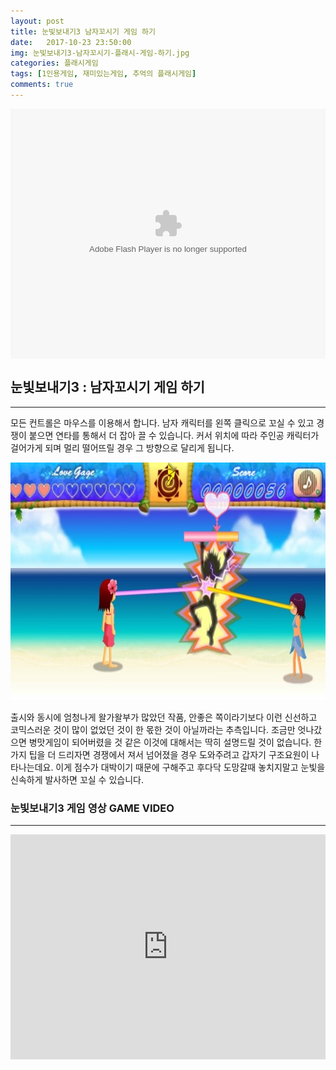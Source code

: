 ```yaml
---
layout: post
title: 눈빛보내기3 남자꼬시기 게임 하기
date:   2017-10-23 23:50:00
img: 눈빛보내기3-남자꼬시기-플래시-게임-하기.jpg
categories: 플래시게임
tags: [1인용게임, 재미있는게임, 추억의 플래시게임]
comments: true
---
```



<embed src="http://cfile29.uf.tistory.com/media/2368323A592E886605796F" type="application/x-shockwave-flash" width="100%" height="400" align="middle" name="gamefile">
<h2>눈빛보내기3 : 남자꼬시기 게임 하기</h2>

<hr />

모든 컨트롤은 마우스를 이용해서 합니다. 남자 캐릭터를 왼쪽 클릭으로 꼬실 수 있고 경쟁이 붙으면 연타를 통해서 더 잡아 끌 수 있습니다. 커서 위치에 따라 주인공 캐릭터가 걸어가게 되며 멀리 떨어뜨릴 경우 그 방향으로 달리게 됩니다.

<img class="alignnone size-mh-magazine-lite-content wp-image-294" src="/images/눈빛보내기3-남자꼬시기-플래시-게임-하기.jpg" alt="" width="100%" height="380" />

출시와 동시에 엄청나게 왈가왈부가 많았던 작품, 안좋은 쪽이라기보다 이런 신선하고 코믹스러운 것이 많이 없었던 것이 한 몫한 것이 아닐까라는 추측입니다. 조금만 엇나갔으면 병맛게임이 되어버렸을 것 같은 이것에 대해서는 딱히 설명드릴 것이 없습니다. 한가지 팁을 더 드리자면 경쟁에서 져서 넘어졌을 경우 도와주려고 갑자기 구조요원이 나타나는데요. 이게 점수가 대박이기 때문에 구해주고 후다닥 도망갈때 놓치지말고 눈빛을 신속하게 발사하면 꼬실 수 있습니다.
<h3>눈빛보내기3 게임 영상 GAME VIDEO</h3>

<hr />

<iframe src="https://www.youtube.com/embed/ZI809HH5Km8?rel=0" width="100%" height="360" frameborder="0" allowfullscreen="allowfullscreen"></iframe>